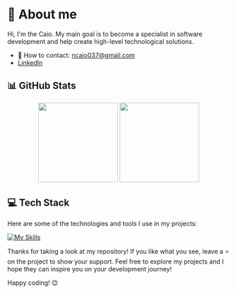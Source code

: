 # 👤 About me

Hi, I'm the Caio.
My main goal is to become a specialist in software development and help create high-level technological solutions.
- 📧 How to contact: ncaio037@gmail.com
- [LinkedIn](https://www.linkedin.com/in/caio-neves-531a26206/)

## 📊 GitHub Stats

<div align="center">
  <img height="180em" src="https://github-readme-stats.vercel.app/api?username=caioneves05&show_icons=true&theme=rose_pine&include_all_commits=true&count_private=true"/>
  <img height="180em" src="https://github-readme-stats.vercel.app/api/top-langs/?username=caioneves05&layout=compact&langs_count=7&theme=rose_pine"/>
</div>

## 💻 Tech Stack

Here are some of the technologies and tools I use in my projects: 

[![My Skills](https://skillicons.dev/icons?i=js,typescript,nodejs,expressjs,mongodb,docker,jest,nestjs,linux,react,nextjs,kafka,graphql,git,flask,python,apollo,tailwindcss,styledcomponents,aws)](https://skillicons.dev)


Thanks for taking a look at my repository! If you like what you see, leave a ⭐️ on the project to show your support. Feel free to explore my projects and I hope they can inspire you on your development journey!

Happy coding! 😊
